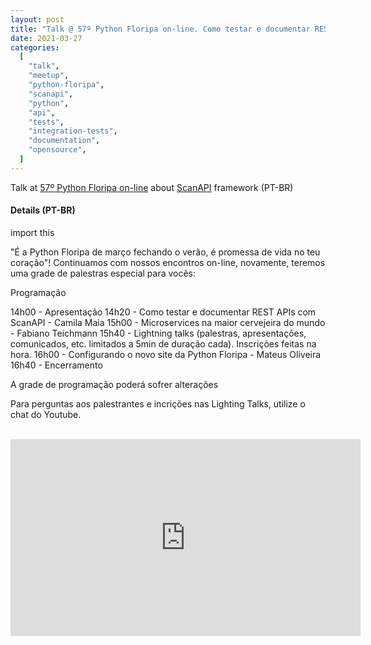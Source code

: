 ```yaml
---
layout: post
title: "Talk @ 57º Python Floripa on-line. Como testar e documentar REST APIs com ScanAPI"
date: 2021-03-27
categories:
  [
    "talk",
    "meetup",
    "python-floripa",
    "scanapi",
    "python",
    "api",
    "tests",
    "integration-tests",
    "documentation",
    "opensource",
  ]
---
```


Talk at [57º Python Floripa on-line](https://www.meetup.com/Floripa-Python-Meetup/events/276866977/) about [ScanAPI](https://scanapi.dev) framework (PT-BR)

#### Details (PT-BR)

import this

"É a Python Floripa de março fechando o verão, é promessa de vida no teu coração"! Continuamos com nossos encontros on-line, novamente, teremos uma grade de palestras especial para vocês:

Programação

14h00 - Apresentação
14h20 - Como testar e documentar REST APIs com ScanAPI - Camila Maia
15h00 - Microservices na maior cervejeira do mundo - Fabiano Teichmann
15h40 - Lightning talks (palestras, apresentações, comunicados, etc. limitados a 5min de duração cada). Inscrições feitas na hora.
16h00 - Configurando o novo site da Python Floripa - Mateus Oliveira
16h40 - Encerramento

A grade de programação poderá sofrer alterações

Para perguntas aos palestrantes e incrições nas Lighting Talks, utilize o chat do Youtube.

<br>

<iframe width="560" height="315" src="https://www.youtube.com/embed/_78stm2WpYM?start=1178" title="YouTube video player" frameborder="0" allow="accelerometer; autoplay; clipboard-write; encrypted-media; gyroscope; picture-in-picture" allowfullscreen></iframe>

<br>

<script async class="speakerdeck-embed" data-id="01a1e605e3794afab37e779288619854" data-ratio="1.77777777777778" src="//speakerdeck.com/assets/embed.js"></script>
